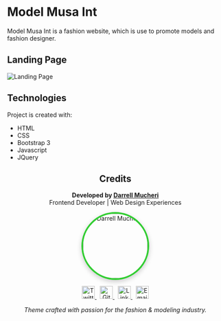 # Model Musa Int
Model Musa Int is a fashion website, which is use to promote models and fashion designer.


## Landing Page
![Landing Page](https://files.catbox.moe/io727c.jpg)


## Technologies
Project is created with:
* HTML
* CSS
* Bootstrap 3
* Javascript
* JQuery


<h2 align="center">Credits</h2>

<p align="center">
  <strong>Developed by <a href="https://mrfrankinc.vercel.app" target="_blank">Darrell Mucheri</a></strong><br/>
  Frontend Developer | Web Design Experiences
</p>

<p align="center">
  <img src="https://files.catbox.moe/zszzct.jpg" alt="Darrell Mucheri" width="150" style="border-radius: 50%; border: 4px solid #32CD32; box-shadow: 0 4px 12px rgba(0,0,0,0.2);" />
</p>

<p align="center">
  <a href="https://twitter.com/yourusername" target="_blank">
    <img src="https://cdn.jsdelivr.net/gh/devicons/devicon/icons/twitter/twitter-original.svg" alt="Twitter" width="30"/>
  </a>
  &nbsp;
  <a href="https://github.com/yourusername" target="_blank">
    <img src="https://cdn.jsdelivr.net/gh/devicons/devicon/icons/github/github-original.svg" alt="GitHub" width="30"/>
  </a>
  &nbsp;
  <a href="https://linkedin.com/in/yourusername" target="_blank">
    <img src="https://cdn.jsdelivr.net/gh/devicons/devicon/icons/linkedin/linkedin-original.svg" alt="LinkedIn" width="30"/>
  </a>
  &nbsp;
  <a href="mailto:your@email.com">
    <img src="https://cdn.jsdelivr.net/gh/devicons/devicon/icons/google/google-original.svg" alt="Email" width="30"/>
  </a>
</p>

<p align="center"><em>Theme crafted with passion for the fashion & modeling industry.</em></p>
